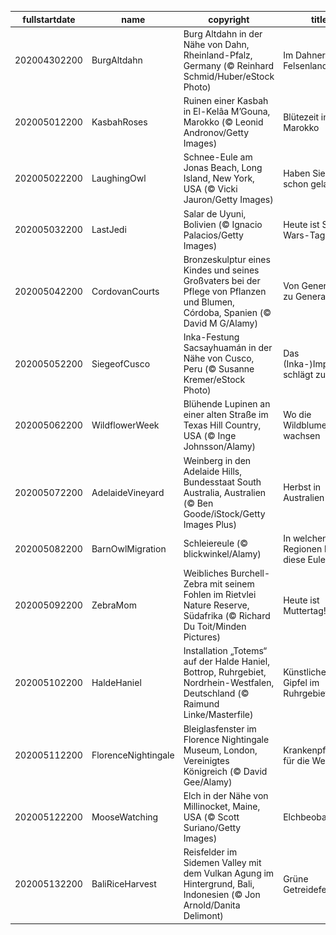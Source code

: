 |fullstartdate|name|copyright|title|image|
|--|--|--|--|--|
202004302200|BurgAltdahn|Burg Altdahn in der Nähe von Dahn, Rheinland-Pfalz, Germany (© Reinhard Schmid/Huber/eStock Photo)|Im Dahner Felsenland|![](/de-DE/2020/05/202004302200BurgAltdahn.jpg)|
202005012200|KasbahRoses|Ruinen einer Kasbah in El-Kelâa M’Gouna, Marokko (© Leonid Andronov/Getty Images)|Blütezeit in Marokko|![](/de-DE/2020/05/202005012200KasbahRoses.jpg)|
202005022200|LaughingOwl|Schnee-Eule am Jonas Beach, Long Island, New York, USA (© Vicki Jauron/Getty Images)|Haben Sie heute schon gelacht?|![](/de-DE/2020/05/202005022200LaughingOwl.jpg)|
202005032200|LastJedi|Salar de Uyuni, Bolivien (© Ignacio Palacios/Getty Images)|Heute ist Star-Wars-Tag|![](/de-DE/2020/05/202005032200LastJedi.jpg)|
202005042200|CordovanCourts|Bronzeskulptur eines Kindes und seines Großvaters bei der Pflege von Pflanzen und Blumen, Córdoba, Spanien (© David M G/Alamy)|Von Generation zu Generation|![](/de-DE/2020/05/202005042200CordovanCourts.jpg)|
202005052200|SiegeofCusco|Inka-Festung Sacsayhuamán in der Nähe von Cusco, Peru (© Susanne Kremer/eStock Photo)|Das (Inka-)Imperium schlägt zurück|![](/de-DE/2020/05/202005052200SiegeofCusco.jpg)|
202005062200|WildflowerWeek|Blühende Lupinen an einer alten Straße im Texas Hill Country, USA (© Inge Johnsson/Alamy)|Wo die Wildblumen wachsen|![](/de-DE/2020/05/202005062200WildflowerWeek.jpg)|
202005072200|AdelaideVineyard|Weinberg in den Adelaide Hills, Bundesstaat South Australia, Australien (© Ben Goode/iStock/Getty Images Plus)|Herbst in Australien|![](/de-DE/2020/05/202005072200AdelaideVineyard.jpg)|
202005082200|BarnOwlMigration|Schleiereule (© blickwinkel/Alamy)|In welchen Regionen lebt diese Eulenart?|![](/de-DE/2020/05/202005082200BarnOwlMigration.jpg)|
202005092200|ZebraMom|Weibliches Burchell-Zebra mit seinem Fohlen im Rietvlei Nature Reserve, Südafrika (© Richard Du Toit/Minden Pictures)|Heute ist Muttertag!|![](/de-DE/2020/05/202005092200ZebraMom.jpg)|
202005102200|HaldeHaniel|Installation „Totems“ auf der Halde Haniel, Bottrop, Ruhrgebiet, Nordrhein-Westfalen, Deutschland (© Raimund Linke/Masterfile)|Künstlicher Gipfel im Ruhrgebiet|![](/de-DE/2020/05/202005102200HaldeHaniel.jpg)|
202005112200|FlorenceNightingale|Bleiglasfenster im Florence Nightingale Museum, London, Vereinigtes Königreich (© David Gee/Alamy)|Krankenpflege für die Welt|![](/de-DE/2020/05/202005112200FlorenceNightingale.jpg)|
202005122200|MooseWatching|Elch in der Nähe von Millinocket, Maine, USA (© Scott Suriano/Getty Images)|Elchbeobachtung|![](/de-DE/2020/05/202005122200MooseWatching.jpg)|
202005132200|BaliRiceHarvest|Reisfelder im Sidemen Valley mit dem Vulkan Agung im Hintergrund, Bali, Indonesien (© Jon Arnold/Danita Delimont)|Grüne Getreidefelder|![](/de-DE/2020/05/202005132200BaliRiceHarvest.jpg)|

